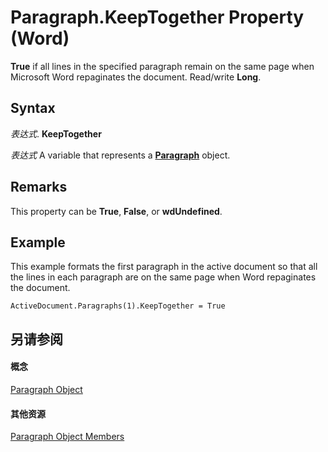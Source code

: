 
# Paragraph.KeepTogether Property (Word)

 **True** if all lines in the specified paragraph remain on the same page when Microsoft Word repaginates the document. Read/write **Long**.


## Syntax

 _表达式_. **KeepTogether**

 _表达式_ A variable that represents a **[Paragraph](0a704079-a082-4ab1-841b-fc0d49dd26d4.md)** object.


## Remarks

This property can be  **True**, **False**, or **wdUndefined**.


## Example

This example formats the first paragraph in the active document so that all the lines in each paragraph are on the same page when Word repaginates the document.


```
ActiveDocument.Paragraphs(1).KeepTogether = True
```


## 另请参阅


#### 概念


[Paragraph Object](0a704079-a082-4ab1-841b-fc0d49dd26d4.md)
#### 其他资源


[Paragraph Object Members](http://msdn.microsoft.com/library/e1fc5b91-e908-580e-ab72-898648a5c0c3%28Office.15%29.aspx)